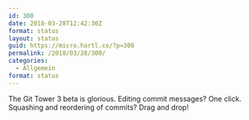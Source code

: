 ```yaml
---
id: 300
date: 2018-03-28T12:42:30Z
format: status
layout: status
guid: https://micro.hartl.co/?p=300
permalink: /2018/03/28/300/
categories:
  - Allgemein
format: status
---
```

The Git Tower 3 beta is glorious. Editing commit messages? One click. Squashing and reordering of commits? Drag and drop!